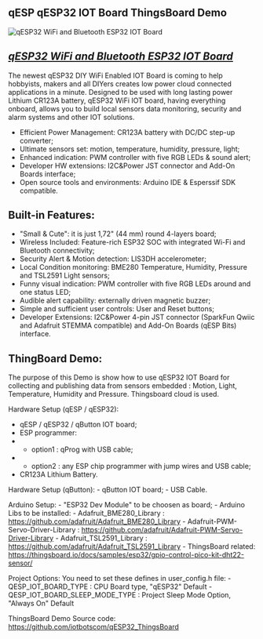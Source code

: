 qESP qESP32 IOT Board ThingsBoard Demo
------------------------------

![qESP32 WiFi and Bluetooth ESP32 IOT Board](https://cdn.shopify.com/s/files/1/0269/3100/3464/products/iotbotscom-qesp32-iot-arduino-wifi-esp32_1024x1024@2x.jpg)

[*qESP32 WiFi and Bluetooth ESP32 IOT Board*](https://www.iot-bots.com/collections/qesp-iot/products/qesp32-esp32-diy-iot-development-kit)
------------------------------

The newest qESP32 DIY WiFi Enabled IOT Board is coming to help hobbyists, makers and all DIYers creates low power cloud connected applications in a minute. Designed to be used with long lasting power Lithium CR123A battery, qESP32 WiFi IOT board, having everything onboard, allows you to build local sensors data monitoring, security and alarm systems and other IOT solutions. 

- Efficient Power Management: CR123A battery with DC/DC step-up converter;
- Ultimate sensors set: motion, temperature, humidity, pressure, light;
- Enhanced indication: PWM controller with five RGB LEDs & sound alert;
- Developer HW extensions: I2C&Power JST connector and Add-On Boards interface;
- Open source tools and environments: Arduino IDE & Esperssif SDK compatible.

Built-in Features:
------------------------------

 - "Small & Сute": it is just 1,72" (44 mm) round 4-layers board;
 - Wireless Included: Feature-rich ESP32 SOC with integrated Wi-Fi and Bluetooth connectivity;
 - Security Alert & Motion detection: LIS3DH accelerometer;
 - Local Condition monitoring: BME280 Temperature, Humidity, Pressure and TSL2591 Light sensors;
 - Funny visual indication: PWM controller with five RGB LEDs around and one status LED;
 - Audible alert capability: externally driven magnetic buzzer;
 - Simple and sufficient user controls: User and Reset buttons;
 - Developer Extensions: I2C&Power 4-pin JST connector (SparkFun Qwiic and Adafruit STEMMA compatible) and Add-On Boards (qESP Bits) interface.

ThingBoard Demo:
------------------------------
The purpose of this Demo is show how to use qESP32 IOT Board for collecting and publishing data from sensors embedded : Motion, Light, Temperature, Humidity and Pressure.
Thingsboard cloud is used.

Hardware Setup (qESP / qESP32):
 - qESP / qESP32 / qButton IOT board;
 - ESP programmer:
  - - option1 : qProg with USB cable;
  - - option2 : any ESP chip programmer with jump wires and USB cable;
 - CR123A Lithium Battery.

  Hardware Setup (qButton):
    - qButton IOT board;
    - USB Cable.

  Arduino Setup:
    - "ESP32 Dev Module" to be choosen as board;
    - Arduino Libs to be installed:
        - Adafruit_BME280_Library : https://github.com/adafruit/Adafruit_BME280_Library
        - Adafruit-PWM-Servo-Driver-Library : https://github.com/adafruit/Adafruit-PWM-Servo-Driver-Library
        - Adafruit_TSL2591_Library : https://github.com/adafruit/Adafruit_TSL2591_Library
        - ThingsBoard related: https://thingsboard.io/docs/samples/esp32/gpio-control-pico-kit-dht22-sensor/

  Project Options:
    You need to set these defines in user_config.h file:
      - QESP_IOT_BOARD_TYPE : CPU Board type, "qESP32" Default
      - QESP_IOT_BOARD_SLEEP_MODE_TYPE : Project Sleep Mode Option, "Always On" Default

  ThingsBoard Demo Source code:
    https://github.com/iotbotscom/qESP32_ThingsBoard

